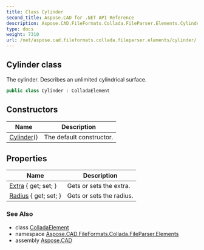 ```yaml
---
title: Class Cylinder
second_title: Aspose.CAD for .NET API Reference
description: Aspose.CAD.FileFormats.Collada.FileParser.Elements.Cylinder class. The cylinder. Describes an unlimited cylindrical surface
type: docs
weight: 7310
url: /net/aspose.cad.fileformats.collada.fileparser.elements/cylinder/
---
```

## Cylinder class

The cylinder. Describes an unlimited cylindrical surface.

```csharp
public class Cylinder : ColladaElement
```

## Constructors

| Name | Description |
| --- | --- |
| [Cylinder](cylinder/)() | The default constructor. |

## Properties

| Name | Description |
| --- | --- |
| [Extra](../../aspose.cad.fileformats.collada.fileparser.elements/cylinder/extra/) { get; set; } | Gets or sets the extra. |
| [Radius](../../aspose.cad.fileformats.collada.fileparser.elements/cylinder/radius/) { get; set; } | Gets or sets the radius. |

### See Also

* class [ColladaElement](../colladaelement/)
* namespace [Aspose.CAD.FileFormats.Collada.FileParser.Elements](../../aspose.cad.fileformats.collada.fileparser.elements/)
* assembly [Aspose.CAD](../../)


